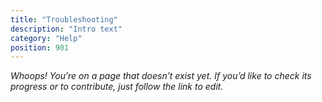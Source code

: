 ```yaml
---
title: "Troubleshooting"
description: "Intro text"
category: "Help"
position: 901
---
```


_Whoops! You’re on a page that doesn’t exist yet.
If you’d like to check its progress or to contribute, just follow the link to edit._
